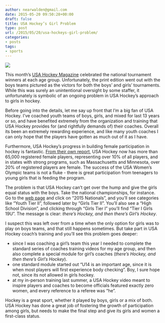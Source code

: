 ```yaml
---
author: nearwalden@gmail.com
date: 2015-05-20 09:50:28+00:00
draft: false
title: USA Hockey’s Girl Problem
type: post
url: /2015/05/20/usa-hockeys-girl-problem/
categories:
- posts
tags:
- sports
---
```


![](/images/2015/05/Edit_USA_vs_SUI_Per3_008_large.JPG)






This month’s [USA Hockey Magazine](http://www.usahockeymagazine.com/) celebrated the national tournament winners at each age group. Unfortunately, the print edition went out with the boys teams pictured as the victors for both the boys’ and girls’ tournaments.  While this was surely an unintentional oversight by some staffer, it unfortunately is symbolic of an ongoing problem in USA Hockey’s approach to girls in hockey.





Before going into the details, let me say up front that I’m a big fan of USA Hockey.  I’ve coached youth teams of boys, girls, and  mixed for last 13 years or so, and have benefited extremely from the organization and training that USA Hockey provides for (and rightfully demands of) their coaches.  Overall its been an extremely rewarding experience, and like many youth coaches I can only hope that the players have gotten as much out of it as I have.





Furthermore, USA Hockey’s progress in building female participation in hockey is fantastic. [From their own report](http://assets.ngin.com/attachments/document/0039/9585/2013-14_Final_Report.pdf), USA Hockey now has more than 65,000 registered female players, representing over 10% of all players, and in states with strong programs, such as Massachusetts and Minnesota, over 20% of registered players are female.  The success of the USA Women’s Olympic teams is not a fluke - there is great participation from teenagers to young girls that is feeding the program.





The problem is that USA Hockey can’t get over the hump and give the girls equal status with the boys.  Take the national championships, for instance.  Go to the [web page](http://nationals.usahockey.com/2015tournament) and click on “2015 Nationals”, and you’ll see categories like “Youth Tier II”, followed later by “Girls Tier II”.  You’ll also see a “High  School Division”, and clicking through “Girls Tier I” you’ll find “Tier I Girls 19U”.  The message is clear:  _there’s Hockey, and then there’s Girl’s Hockey_.





I suspect this was left over from a time when the only option for girls was to play on boys teams, and that still happens sometimes.  But take part in USA Hockey coach’s training and you’ll see this problem goes deeper:






  * since I was coaching a girl’s team this year I needed to complete the standard series of coaches training videos for my age group, and then also complete a special module for girl’s coaches (_there’s Hockey, and then there’s Girl’s Hockey_).
  * one standard module started out “U14 is an important age, since it is when most players will first experience body checking”.  Boy, I sure hope not, since its not allowed in girls hockey.  
  * at my in-person training last summer, a USA Hockey video meant to inspire players and coaches to become officials featured exactly zero women, and every reference to a referee was “he”.  




Hockey is a great sport, whether it played by boys, girls or a mix of both.  USA Hockey has done a great job of fostering the growth of participation among girls, but needs to make the final step and give its girls and women a first-class status.



